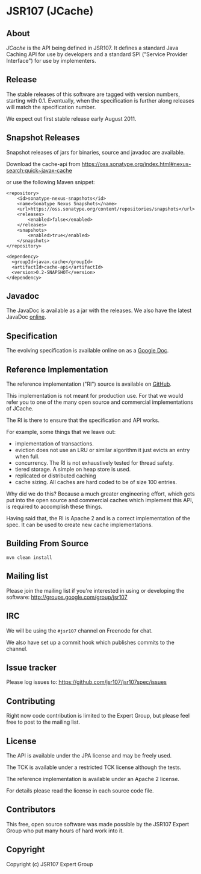 JSR107 (JCache)
===============

About
-----

*JCache* is the API being defined in JSR107. It defines a standard Java Caching API for use by developers and a standard SPI ("Service
 Provider Interface") for use by implementers.


Release
--------

The stable releases of this software are tagged with version numbers, starting with 0.1. Eventually, when the specification is further
along releases will match the specification number.

We expect out first stable release early August 2011.

Snapshot Releases
-----------------

Snapshot releases of jars for binaries, source and javadoc are available.

Download the cache-api from <https://oss.sonatype.org/index.html#nexus-search;quick~javax-cache>

or use the following Maven snippet:

    <repository>
        <id>sonatype-nexus-snapshots</id>
        <name>Sonatype Nexus Snapshots</name>
        <url>https://oss.sonatype.org/content/repositories/snapshots</url>
        <releases>
            <enabled>false</enabled>
        </releases>
        <snapshots>
            <enabled>true</enabled>
        </snapshots>
    </repository>

    <dependency>
      <groupId>javax.cache</groupId>
      <artifactId>cache-api</artifactId>
      <version>0.2-SNAPSHOT</version>
    </dependency>

Javadoc
-------

The JavaDoc is available as a jar with the releases. We also have the latest JavaDoc [online](https://jsr107.ci.cloudbees.com/job/jsr107api/ws/target/site/apidocs/index.html).

Specification
-------------

The evolving specification is available online on as a [Google Doc](https://docs.google.com/document/d/1YZ-lrH6nW871Vd9Z34Og_EqbX_kxxJi55UrSn4yL2Ak/edit?hl=en_US).

Reference Implementation
------------------------

The reference implementation ("RI") source is available on [GitHub](https://github.com/jsr107/RI).

This implementation is not meant for production use. For that we would refer you to one of the many open source and commercial
implementations of JCache.

The RI is there to ensure that the specification and API works.

For example, some things that we leave out:

- implementation of transactions.
- eviction does not use an LRU or similar algorithm it just evicts an entry when full.
- concurrency. The RI is not exhaustively tested for thread safety.
- tiered storage. A simple on heap store is used.
- replicated or distributed caching
- cache sizing. All caches are hard coded to be of size 100 entries.

Why did we do this? Because a much greater engineering effort, which gets put into the open source and commercial caches
which implement this API, is required to accomplish these things.

Having said that, the RI is Apache 2 and is a correct implementation of the spec. It can be used to create new cache
implementations.

Building From Source
--------------------

`mvn clean install`


Mailing list
------------

Please join the mailing list if you're interested in using or developing the software: <http://groups.google.com/group/jsr107>


IRC
---

We will be using the `#jsr107` channel on Freenode for chat.

We also have set up a commit hook which publishes commits to the channel.


Issue tracker
-------------

Please log issues to: <https://github.com/jsr107/jsr107spec/issues>


Contributing
------------

Right now code contribution is limited to the Expert Group, but please feel free to post to the mailing list.


License
-------

The API is available under the JPA license and may be freely used.

The TCK is available under a restricted TCK license although the tests.

The reference implementation is available under an Apache 2 license.

For details please read the license in each source code file.


Contributors
------------

This free, open source software was made possible by the JSR107 Expert Group who put many hours of hard work into it.


Copyright
---------

Copyright (c) JSR107 Expert Group